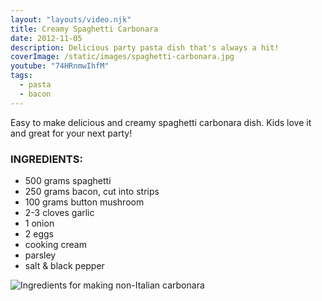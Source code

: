 ```yaml
---
layout: "layouts/video.njk"
title: Creamy Spaghetti Carbonara
date: 2012-11-05
description: Delicious party pasta dish that's always a hit!
coverImage: /static/images/spaghetti-carbonara.jpg
youtube: "74HRnmwIhfM"
tags:
  - pasta
  - bacon
---
```


Easy to make delicious and creamy spaghetti carbonara dish. Kids love it and great for your next party!

### INGREDIENTS:
* 500 grams spaghetti
* 250 grams bacon, cut into strips
* 100 grams button mushroom
* 2-3 cloves garlic
* 1 onion
* 2 eggs
* cooking cream
* parsley
* salt & black pepper

![Ingredients for making non-Italian carbonara](/static/images/spaghetti-carbonara-ingredients.jpg?nf_resize=fit&w=960)
